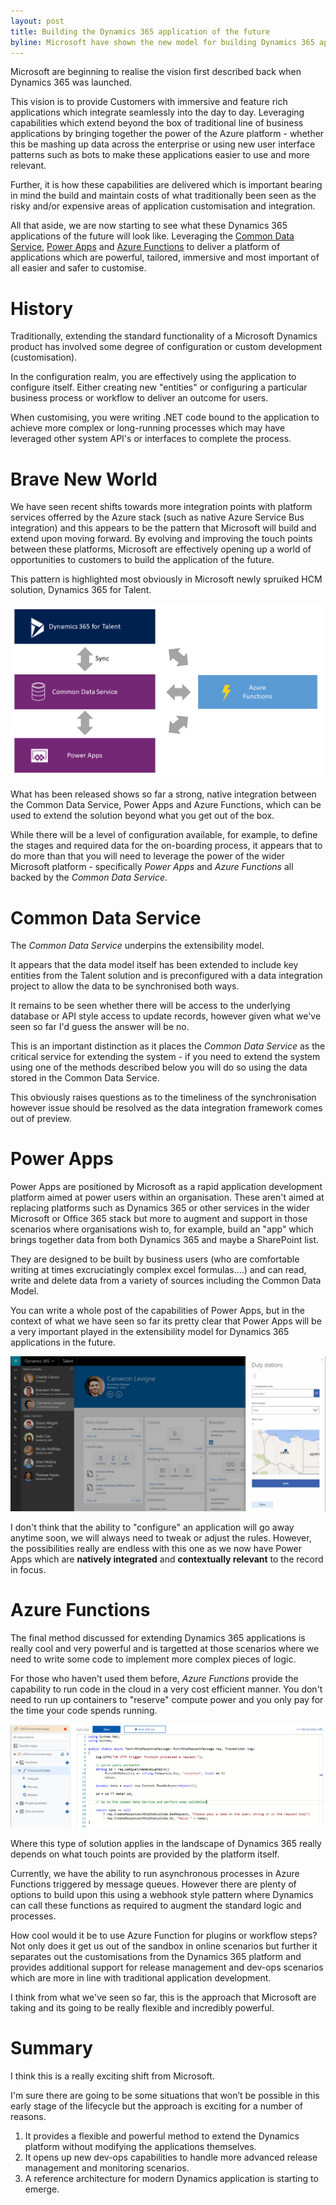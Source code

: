 ```yaml
---
layout: post
title: Building the Dynamics 365 application of the future
byline: Microsoft have shown the new model for building Dynamics 365 applications and its awesome.
---
```


Microsoft are beginning to realise the vision first described back when Dynamics 365 was launched.  

This vision is to provide Customers with immersive and feature rich applications which integrate seamlessly into the day to day.  Leveraging capabilities which extend beyond the box of traditional line of business applications by bringing together the power of the Azure platform - whether this be mashing up data across the enterprise or using new user interface patterns such as bots to make these applications easier to use and more relevant.  

Further, it is how these capabilities are delivered which is important bearing in mind the build and maintain costs of what traditionally been seen as the risky and/or expensive areas of application customisation and integration.

All that aside, we are now starting to see what these Dynamics 365 applications of the future will look like.  Leveraging the [Common Data Service](https://powerapps.microsoft.com/en-us/guided-learning/learning-common-data-service), [Power Apps](https://powerapps.microsoft.com/en-us/) and [Azure Functions](https://azure.microsoft.com/en-us/services/functions) to deliver a platform of applications which are powerful, tailored, immersive and most important of all easier and safer to customise.

# History

Traditionally, extending the standard functionality of a Microsoft Dynamics product has involved some degree of configuration or custom development (customisation).  

In the configuration realm, you are effectively using the application to configure itself.  Either creating new "entities" or configuring a particular business process or workflow to deliver an outcome for users.  

When customising, you were writing .NET code bound to the application to achieve more complex or long-running processes which may have leveraged other system API's or interfaces to complete the process.

# Brave New World

We have seen recent shifts towards more integration points with platform services offerred by the Azure stack (such as native Azure Service Bus integration) and this appears to be the pattern that Microsoft will build and extend upon moving forward.  By evolving and improving the touch points between these platforms, Microsoft are effectively opening up a world of opportunities to customers to build the application of the future.

This pattern is highlighted most obviously in Microsoft newly spruiked HCM solution, Dynamics 365 for Talent.  

![Dynamics 365 Customisation Overview](/images/2017-06-20-d365talent-overview.png "Dynamics 365 Customisation Overview")

What has been released shows so far a strong, native integration between the Common Data Service, Power Apps and Azure Functions, which can be used to extend the solution beyond what you get out of the box.

While there will be a level of configuration available, for example, to define the stages and required data for the on-boarding process, it appears that to do more than that you will need to leverage the power of the wider Microsoft platform - specifically _Power Apps_ and _Azure Functions_ all backed by the _Common Data Service_.

# Common Data Service

The _Common Data Service_ underpins the extensibility model.  

It appears that the data model itself has been extended to include key entities from the Talent solution and is preconfigured with a data integration project to allow the data to be synchronised both ways.

It remains to be seen whether there will be access to the underlying database or API style access to update records, however given what we've seen so far I'd guess the answer will be no.

This is an important distinction as it places the _Common Data Service_ as the critical service for extending the system - if you need to extend the system using one of the methods described below you will do so using the data stored in the Common Data Service.

This obviously raises questions as to the timeliness of the synchronisation however issue should be resolved as the data integration framework comes out of preview. 

# Power Apps

Power Apps are positioned by Microsoft as a rapid application development platform aimed at power users within an organisation.  These aren't aimed at replacing platforms such as Dynamics 365 or other services in the wider Microsoft or Office 365 stack but more to augment and support in those scenarios where organisations wish to, for example, build an "app" which brings together data from both Dynamics 365 and maybe a SharePoint list.

They are designed to be built by business users (who are comfortable writing at times excruciatingly complex excel formulas....) and can read, write and delete data from a variety of sources including the Common Data Model.

You can write a whole post of the capabilities of Power Apps, but in the context of what we have seen so far its pretty clear that Power Apps will be a very important played in the extensibility model for Dynamics 365 applications in the future.

![Dynamics 365 for Talent Power Apps Integration](/images/2017-06-20-d365talent-powerapps.png "Dynamics 365 for Talent Power Apps Integration")

I don't think that the ability to "configure" an application will go away anytime soon, we will always need to tweak or adjust the rules.  However, the possibilities really are endless with this one as we now have Power Apps which are __natively integrated__ and __contextually relevant__ to the record in focus.  

# Azure Functions

The final method discussed for extending Dynamics 365 applications is really cool and very powerful and is targetted at those scenarios where we need to write some code to implement more complex pieces of logic.

For those who haven’t used them before, _Azure Functions_ provide the capability to run code in the cloud in a very cost efficient manner.  You don't need to run up containers to "reserve" compute power and you only pay for the time your code spends running.  

![Dynamics 365 for Talent Azure Functions Integration](/images/2017-06-20-d365talent-azurefunctions.png "Dynamics 365 for Talent Azure Functions Integration")

Where this type of solution applies in the landscape of Dynamics 365 really depends on what touch points are provided by the platform itself.  

Currently, we have the ability to run asynchronous processes in Azure Functions triggered by message queues.  However there are plenty of options to build upon this using a webhook style pattern where Dynamics can call these functions as required to augment the standard logic and processes.

How cool would it be to use Azure Function for plugins or workflow steps?  Not only does it get us out of the sandbox in online scenarios but further it separates out the customisations from the Dynamics 365 platform and provides additional support for release management and dev-ops scenarios which are more in line with traditional application development.

I think from what we've seen so far, this is the approach that Microsoft are taking and its going to be really flexible and incredibly powerful.

# Summary

I think this is a really exciting shift from Microsoft.  

I'm sure there are going to be some situations that won’t be possible in this early stage of the lifecycle but the approach is exciting for a number of reasons.

1. It provides a flexible and powerful method to extend the Dynamics platform without modifying the applications themselves.
2. It opens up new dev-ops capabilities to handle more advanced release management and monitoring scenarios.
3. A reference architecture for modern Dynamics application is starting to emerge.

